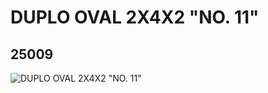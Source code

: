 # DUPLO OVAL 2X4X2 "NO. 11"
## 25009
![DUPLO OVAL 2X4X2 "NO. 11"](https://lc-www-live-s.legocdn.com/media/bricks/5/2/6136581.jpg)